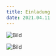 ```yaml
---
title: Einladung
date: 2021.04.11
---
```


![Bild](/images/Einladung_010421.jpg)

![Bild](/images/Einladung_020421.jpg)

